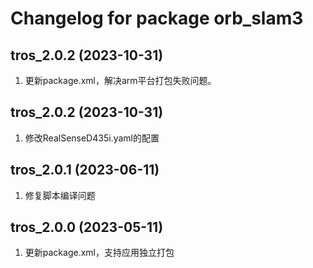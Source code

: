 # Changelog for package orb_slam3

tros_2.0.2 (2023-10-31)
------------------
1. 更新package.xml，解决arm平台打包失败问题。

tros_2.0.2 (2023-10-31)
------------------
1. 修改RealSenseD435i.yaml的配置
   
tros_2.0.1 (2023-06-11)
------------------
1. 修复脚本编译问题

tros_2.0.0 (2023-05-11)
------------------
1. 更新package.xml，支持应用独立打包
